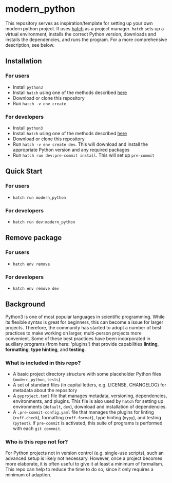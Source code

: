 modern_python
=========

This repository serves as inspiration/template for setting up your own modern python project.
It uses [hatch](https://hatch.pypa.io/latest/) as a project manager.
`hatch` sets up a virtual environment, installs the correct Python version, downloads and installs the dependencies, and runs the program.
For a more comprehensive description, see below.

## Installation

### For users

- Install `python3`
- Install `hatch` using one of the methods described [here](https://hatch.pypa.io/1.12/install/)
- Download or clone this repository
- Run `hatch -v env create`

### For developers

- Install `python3`
- Install `hatch` using one of the methods described [here](https://hatch.pypa.io/1.12/install/)
- Download or clone this repository
- Run `hatch -v env create dev`. This will download and install the appropriate Python version and any required packages
- Run `hatch run dev:pre-commit install`. This will set up `pre-commit`

## Quick Start

### For users

- `hatch run modern_python`

### For developers

- `hatch run dev:modern_python`

## Remove package

### For users

- `hatch env remove`

### For developers

- `hatch env remove dev`

## Background

Python3 is one of most popular languages in scientific programming.
While its flexible syntax is great for beginners, this can become a issue for larger projects.
Therefore, the community has started to adopt a number of best practices to make working on larger, multi-person projects more convenient.
Some of these best practices have been incorporated in auxiliary programs (from here: 'plugins') that provide capabilities **linting**, **formatting**, **type hinting**, and **testing**.

### What is included in this repo?

- A basic project directory structure with some placeholder Python files (`modern_python`, `tests`)
- A set of standard files (in capital letters, e.g. LICENSE, CHANGELOG) for metadata about the repository
- A `pyproject.toml` file that manages metadata, versioning, dependencies, environments, and plugins. This file is also used by `hatch` for setting up environments (`default`, `dev`), download and installation of dependencies.
- A `.pre-commit-config.yaml` file that manages the plugins for linting (`ruff-check`), formatting (`ruff-format`), type hinting (`mypy`), and testing (`pytest`). If `pre-commit` is activated, this suite of programs is performed with each `git commmit`.

### Who is this repo not for?

For Python projects not in version control (e.g. single-use scripts), such an advanced setup is likely not necessary. 
However, once a project becomes more elaborate, it is often useful to give it at least a minimum of formalism.
This repo can help to reduce the time to do so, since it only requires a minimum of adaption.

